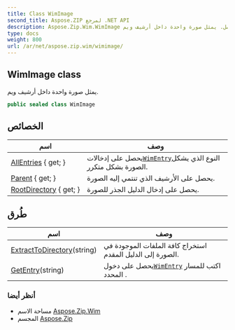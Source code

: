 ```yaml
---
title: Class WimImage
second_title: Aspose.ZIP لمرجع .NET API
description: Aspose.Zip.Wim.WimImage فصل. يمثل صورة واحدة داخل أرشيف ويم.
type: docs
weight: 800
url: /ar/net/aspose.zip.wim/wimimage/
---
```

## WimImage class

يمثل صورة واحدة داخل أرشيف ويم.

```csharp
public sealed class WimImage
```

## الخصائص

| اسم | وصف |
| --- | --- |
| [AllEntries](../../aspose.zip.wim/wimimage/allentries/) { get; } | يحصل على إدخالات[`WimEntry`](../wimentry/)النوع الذي يشكل الصورة بشكل متكرر. |
| [Parent](../../aspose.zip.wim/wimimage/parent/) { get; } | يحصل على الأرشيف الذي تنتمي إليه الصورة. |
| [RootDirectory](../../aspose.zip.wim/wimimage/rootdirectory/) { get; } | يحصل على إدخال الدليل الجذر للصورة. |

## طُرق

| اسم | وصف |
| --- | --- |
| [ExtractToDirectory](../../aspose.zip.wim/wimimage/extracttodirectory/)(string) | استخراج كافة الملفات الموجودة في الصورة إلى الدليل المقدم. |
| [GetEntry](../../aspose.zip.wim/wimimage/getentry/)(string) | يحصل على دخول[`WimEntry`](../wimentry/) اكتب للمسار المحدد . |

### أنظر أيضا

* مساحة الاسم [Aspose.Zip.Wim](../../aspose.zip.wim/)
* المجسم [Aspose.Zip](../../)


